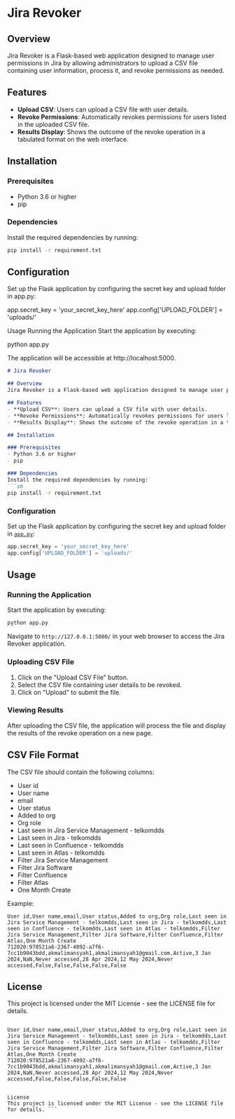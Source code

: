 # Jira Revoker

## Overview
Jira Revoker is a Flask-based web application designed to manage user permissions in Jira by allowing administrators to upload a CSV file containing user information, process it, and revoke permissions as needed.

## Features
- **Upload CSV**: Users can upload a CSV file with user details.
- **Revoke Permissions**: Automatically revokes permissions for users listed in the uploaded CSV file.
- **Results Display**: Shows the outcome of the revoke operation in a tabulated format on the web interface.

## Installation

### Prerequisites
- Python 3.6 or higher
- pip

### Dependencies
Install the required dependencies by running:
```sh
pip install -r requirement.txt
```

## Configuration
Set up the Flask application by configuring the secret key and upload folder in app.py:

app.secret_key = 'your_secret_key_here'
app.config['UPLOAD_FOLDER'] = 'uploads/'

Usage
Running the Application
Start the application by executing:

python app.py

The application will be accessible at http://localhost:5000.

```markdown
# Jira Revoker

## Overview
Jira Revoker is a Flask-based web application designed to manage user permissions in Jira by allowing administrators to upload a CSV file containing user information, process it, and revoke permissions as needed.

## Features
- **Upload CSV**: Users can upload a CSV file with user details.
- **Revoke Permissions**: Automatically revokes permissions for users listed in the uploaded CSV file.
- **Results Display**: Shows the outcome of the revoke operation in a tabulated format on the web interface.

## Installation

### Prerequisites
- Python 3.6 or higher
- pip

### Dependencies
Install the required dependencies by running:
```sh
pip install -r requirement.txt
```

### Configuration
Set up the Flask application by configuring the secret key and upload folder in [`app.py`](command:_github.copilot.openRelativePath?%5B%7B%22scheme%22%3A%22file%22%2C%22authority%22%3A%22%22%2C%22path%22%3A%22%2Fhome%2Fmmiftach%2FDocuments%2FCode%2Fpythonanywhere%2Ffipiutif%2Fapp.py%22%2C%22query%22%3A%22%22%2C%22fragment%22%3A%22%22%7D%5D "/home/mmiftach/Documents/Code/pythonanywhere/fipiutif/app.py"):
```py
app.secret_key = 'your_secret_key_here'
app.config['UPLOAD_FOLDER'] = 'uploads/'
```

## Usage

### Running the Application
Start the application by executing:
```sh
python app.py
```
Navigate to `http://127.0.0.1:5000/` in your web browser to access the Jira Revoker application.

### Uploading CSV File
1. Click on the "Upload CSV File" button.
2. Select the CSV file containing user details to be revoked.
3. Click on "Upload" to submit the file.

### Viewing Results
After uploading the CSV file, the application will process the file and display the results of the revoke operation on a new page.

## CSV File Format
The CSV file should contain the following columns:
- User id
- User name
- email
- User status
- Added to org
- Org role
- Last seen in Jira Service Management - telkomdds
- Last seen in Jira - telkomdds
- Last seen in Confluence - telkomdds
- Last seen in Atlas - telkomdds
- Filter Jira Service Management
- Filter Jira Software
- Filter Confluence
- Filter Atlas
- One Month Create

Example:
```csv
User id,User name,email,User status,Added to org,Org role,Last seen in Jira Service Management - telkomdds,Last seen in Jira - telkomdds,Last seen in Confluence - telkomdds,Last seen in Atlas - telkomdds,Filter Jira Service Management,Filter Jira Software,Filter Confluence,Filter Atlas,One Month Create
712020:978521a6-2367-4092-a7f6-7cc1b9043bdd,akmalimansyah1,akmalimansyah1@gmail.com,Active,3 Jan 2024,NaN,Never accessed,28 Apr 2024,12 May 2024,Never accessed,False,False,False,False,False
```

## License
This project is licensed under the MIT License - see the LICENSE file for details.
```

User id,User name,email,User status,Added to org,Org role,Last seen in Jira Service Management - telkomdds,Last seen in Jira - telkomdds,Last seen in Confluence - telkomdds,Last seen in Atlas - telkomdds,Filter Jira Service Management,Filter Jira Software,Filter Confluence,Filter Atlas,One Month Create
712020:978521a6-2367-4092-a7f6-7cc1b9043bdd,akmalimansyah1,akmalimansyah1@gmail.com,Active,3 Jan 2024,NaN,Never accessed,28 Apr 2024,12 May 2024,Never accessed,False,False,False,False,False


License
This project is licensed under the MIT License - see the LICENSE file for details. ```